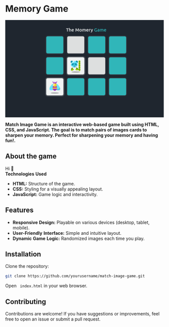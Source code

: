 # Memory Game

<img src='https://raw.githubusercontent.com/HassanYasir/Memory_game/refs/heads/main/Readme_content/game_view.png' alt='game-view' width='600'  align='center'/>

**Match Image Game is an interactive web-based game built using HTML, CSS, and JavaScript. The goal is to match pairs of images cards to sharpen your memory. Perfect for sharpening your memory and having fun!.**

## About the game

Hi 👋  
__Technologies__ __Used__

* __HTML:__ Structure of the game.
* __CSS:__ Styling for a visually appealing layout.
* __JavaScript:__ Game logic and interactivity.


## Features

* __Responsive__ __Design:__ Playable on various devices (desktop, tablet, mobile).
* __User-Friendly__ __Interface:__ Simple and intuitive layout.
* __Dynamic__ __Game__ __Logic:__ Randomized images each time you play.

## Installation

Clone the repository:

```bash
git clone https://github.com/yourusername/match-image-game.git
```

Open  ` index.html` in your web browser.

## Contributing

Contributions are welcome! If you have suggestions or improvements, feel free to open an issue or submit a pull request.

